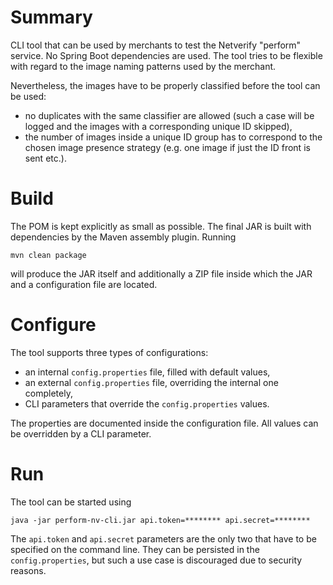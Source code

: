 # Summary

CLI tool that can be used by merchants to test the Netverify "perform" service. No Spring Boot dependencies are used.
The tool tries to be flexible with regard to the image naming patterns used by the merchant.

Nevertheless, the images have to be properly classified before the tool can be used:
- no duplicates with the same classifier are allowed (such a case will be logged and the images with a corresponding
unique ID skipped),
- the number of images inside a unique ID group has to correspond to the chosen image presence strategy (e.g. one 
image if just the ID front is sent etc.).

# Build

The POM is kept explicitly as small as possible. The final JAR is built with dependencies by the Maven assembly plugin.
Running

`mvn clean package`

will produce the JAR itself and additionally a ZIP file inside which the JAR and a configuration file are located.

# Configure

The tool supports three types of configurations:
- an internal `config.properties` file, filled with default values,
- an external `config.properties` file, overriding the internal one completely,
- CLI parameters that override the `config.properties` values.

The properties are documented inside the configuration file. All values can be overridden by a CLI parameter. 

# Run

The tool can be started using

`java -jar perform-nv-cli.jar api.token=******** api.secret=********`

The `api.token` and `api.secret` parameters are the only two that have to be specified on the command line. They can be
persisted in the `config.properties`, but such a use case is discouraged due to security reasons.